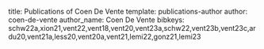 title: Publications of Coen De Vente
template: publications-author
author: coen-de-vente
author_name: Coen De Vente
bibkeys: schw22a,xion21,vent22,vent18,vent20,vent23a,schw22,vent23b,vent23c,ardu20,vent21a,less20,vent20a,vent21,lemi22,gonz21,lemi23